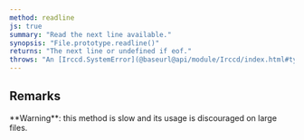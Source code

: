 ```yaml
---
method: readline
js: true
summary: "Read the next line available."
synopsis: "File.prototype.readline()"
returns: "The next line or undefined if eof."
throws: "An [Irccd.SystemError](@baseurl@api/module/Irccd/index.html#types) on failures."
---
```


## Remarks

<div class="alert alert-warning" role="alert">
**Warning**: this method is slow and its usage is discouraged on large files.
</div>

